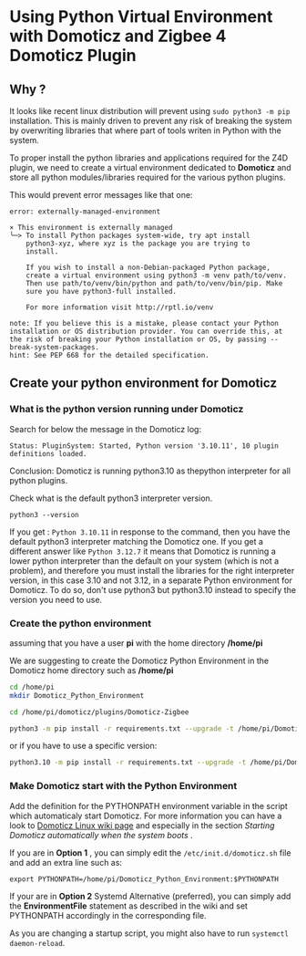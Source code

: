 # Using Python Virtual Environment with Domoticz and Zigbee 4 Domoticz Plugin

## Why ?

It looks like recent linux distribution will prevent using `sudo python3 -m pip` installation. This is mainly driven to prevent any risk of breaking the system by overwriting libraries that where part of tools writen in Python with the system.

To proper install the python libraries and applications required for the Z4D plugin, we need to create a virtual environment dedicated to __Domoticz__ and store all python modules/libraries required for the various python plugins.

This would prevent error messages like that one:

```log
error: externally-managed-environment

× This environment is externally managed
╰─> To install Python packages system-wide, try apt install
    python3-xyz, where xyz is the package you are trying to
    install.

    If you wish to install a non-Debian-packaged Python package,
    create a virtual environment using python3 -m venv path/to/venv.
    Then use path/to/venv/bin/python and path/to/venv/bin/pip. Make
    sure you have python3-full installed.

    For more information visit http://rptl.io/venv

note: If you believe this is a mistake, please contact your Python installation or OS distribution provider. You can override this, at the risk of breaking your Python installation or OS, by passing --break-system-packages.
hint: See PEP 668 for the detailed specification.
```

## Create your python environment for Domoticz

### What is the python version running under Domoticz

Search for below the message in the Domoticz log:

`Status: PluginSystem: Started, Python version '3.10.11', 10 plugin definitions loaded.`

Conclusion: Domoticz is running python3.10 as thepython interpreter for all python plugins.

Check what is the default python3 interpreter version.

`python3 --version`

If you get : `Python 3.10.11` in response to the command, then you have the default python3 interpreter matching the Domoticz one. If you get a different answer like `Python 3.12.7` it means that Domoticz is running a lower python interpreter than the default on your system (which is not a problem), and therefore you must install the libraries for the right interpreter version, in this case 3.10 and not 3.12, in a separate Python environment for Domoticz. To do so, don't use python3 but python3.10 instead to specify the version you need to use.

### Create the python environment

assuming that you have a user __pi__ with the home directory __/home/pi__

We are suggesting to create the Domoticz Python Environment in the Domoticz home directory such as __/home/pi__

```bash
cd /home/pi
mkdir Domoticz_Python_Environment
```

```bash
cd /home/pi/domoticz/plugins/Domoticz-Zigbee
````

```bash
python3 -m pip install -r requirements.txt --upgrade -t /home/pi/Domoticz_Python_Environment
```

or if you have to use a specific version:

```bash
python3.10 -m pip install -r requirements.txt --upgrade -t /home/pi/Domoticz_Python_Environment
```

### Make Domoticz start with the Python Environment

Add the definition for the PYTHONPATH environment variable in the script which automaticaly start Domoticz. For more information you can have a look to [Domoticz Linux wiki page](https://wiki.domoticz.com/Linux) and especially in the section _Starting Domoticz automatically when the system boots_ .

If you are in __Option 1__ , you can simply edit the `/etc/init.d/domoticz.sh` file and add an extra line such as:

```export PYTHONPATH=/home/pi/Domoticz_Python_Environment:$PYTHONPATH```

If your are in __Option 2__ Systemd Alternative (preferred), you can simply add the __EnvironmentFile__ statement as described in the wiki and set PYTHONPATH accordingly in the corresponding file.

As you are changing a startup script, you might also have to run `systemctl daemon-reload`.
